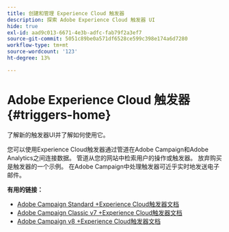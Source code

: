 ```yaml
---
title: 创建和管理 Experience Cloud 触发器
description: 探索 Adobe Experience Cloud 触发器 UI
hide: true
exl-id: aad9c013-6671-4e3b-adfc-fab79f2a3ef7
source-git-commit: 5051c89be0a571df6528ce599c398e174a6d7280
workflow-type: tm+mt
source-wordcount: '123'
ht-degree: 13%

---
```


# Adobe Experience Cloud 触发器{#triggers-home}

了解新的触发器UI并了解如何使用它。

您可以使用Experience Cloud触发器通过管道在Adobe Campaign和Adobe Analytics之间连接数据。 管道从您的网站中检索用户的操作或触发器。 放弃购买是触发器的一个示例。 在Adobe Campaign中处理触发器可近乎实时地发送电子邮件。


**有用的链接：**

* [Adobe Campaign Standard +Experience Cloud触发器文档](https://experienceleague.adobe.com/docs/campaign-standard/using/integrating-with-adobe-cloud/working-with-campaign-and-triggers/about-adobe-experience-cloud-triggers.html)
* [Adobe Campaign Classic v7 +Experience Cloud触发器文档](https://experienceleague.adobe.com/docs/campaign-classic/using/integrating-with-adobe-experience-cloud/experience-triggers/about-triggers.html)
* [Adobe Campaign v8 +Experience Cloud触发器文档](https://experienceleague.adobe.com/docs/campaign/campaign-v8/connect/ac-triggers.html)
